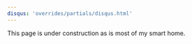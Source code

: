 ```yaml
---
disqus: 'overrides/partials/disqus.html'
---
```


This page is under construction as is most of my smart home.